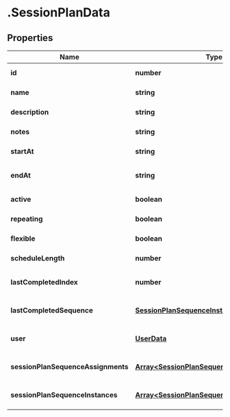 # .SessionPlanData

## Properties

Name | Type | Description | Notes
------------ | ------------- | ------------- | -------------
**id** | **number** |  | [default to undefined]
**name** | **string** |  | [default to undefined]
**description** | **string** |  | [default to undefined]
**notes** | **string** |  | [default to undefined]
**startAt** | **string** |  | [default to undefined]
**endAt** | **string** |  | [optional] [default to undefined]
**active** | **boolean** |  | [default to undefined]
**repeating** | **boolean** |  | [default to undefined]
**flexible** | **boolean** |  | [default to undefined]
**scheduleLength** | **number** |  | [default to undefined]
**lastCompletedIndex** | **number** |  | [optional] [default to undefined]
**lastCompletedSequence** | [**SessionPlanSequenceInstanceData**](SessionPlanSequenceInstanceData.md) |  | [optional] [default to undefined]
**user** | [**UserData**](UserData.md) |  | [optional] [default to undefined]
**sessionPlanSequenceAssignments** | [**Array&lt;SessionPlanSequenceAssignmentData&gt;**](SessionPlanSequenceAssignmentData.md) |  | [optional] [default to undefined]
**sessionPlanSequenceInstances** | [**Array&lt;SessionPlanSequenceInstanceData&gt;**](SessionPlanSequenceInstanceData.md) |  | [optional] [default to undefined]

